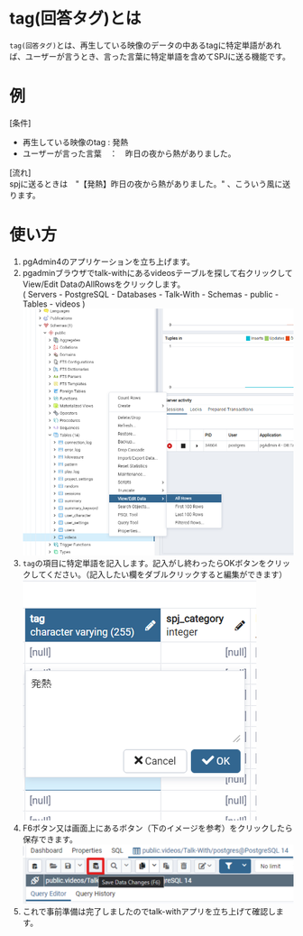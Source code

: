 # tag(回答タグ)とは

`tag(回答タグ)`とは、再生している映像のデータの中あるtagに特定単語があれば、ユーザーが言うとき、言った言葉に特定単語を含めてSPJに送る機能です。

# 例
[条件]
* 再生している映像のtag : 発熱
* ユーザーが言った言葉　：　昨日の夜から熱がありました。  

[流れ]    
spjに送るときは　"【発熱】昨日の夜から熱がありました。" 、こういう風に送ります。

# 使い方
1. pgAdmin4のアプリケーションを立ち上げます。
2. pgadminブラウザでtalk-withにあるvideosテーブルを探して右クリックしてView/Edit DataのAllRowsをクリックします。    
  ( Servers - PostgreSQL - Databases - Talk-With - Schemas - public - Tables - videos )
  ![インストール画面2](./images/pg/pgadmin/open_the_videos_table.png)
3. `tag`の項目に特定単語を記入します。記入がし終わったらOKボタンをクリックしてください。（記入したい欄をダブルクリックすると編集ができます）  
  ![インストール画面2](./images/pg/functional_description_Img/tag/tag_list.png)
4. F6ボタン又は画面上にあるボタン（下のイメージを参考）をクリックしたら保存できます。
  ![インストール画面2](./images/pg/pgadmin//save_data(F6).png)    
5. これで事前準備は完了しましたのでtalk-withアプリを立ち上げて確認します。
